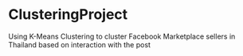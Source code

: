 # ClusteringProject
Using K-Means Clustering to cluster Facebook Marketplace sellers in Thailand based on interaction with the post
